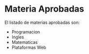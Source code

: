 Materia Aprobadas
=======================

El listado de materias aprobadas son:
* Programacion
* Ingles
* Matematicas
* Plataformas Web
